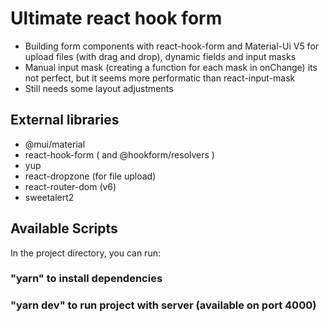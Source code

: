 # Ultimate react hook form

- Building form components with react-hook-form and Material-Ui V5 for upload files (with drag and drop), dynamic fields and input masks 
- Manual input mask (creating a function for each mask in onChange) its not perfect, but it seems more performatic than react-input-mask
- Still needs some layout adjustments

## External libraries

- @mui/material
- react-hook-form ( and @hookform/resolvers )
- yup
- react-dropzone (for file upload)
- react-router-dom (v6)
- sweetalert2

## Available Scripts

In the project directory, you can run:

### "yarn"  to install dependencies

### "yarn dev" to run project with server (available on port 4000)

